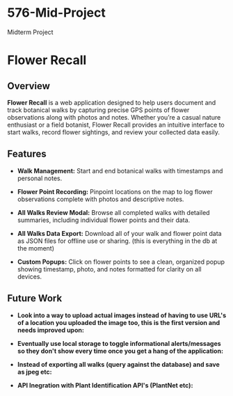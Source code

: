 # 576-Mid-Project
Midterm Project

# Flower Recall

## Overview

**Flower Recall** is a web application designed to help users document and track botanical walks by capturing precise GPS points of flower observations along with photos and notes. Whether you’re a casual nature enthusiast or a field botanist, Flower Recall provides an intuitive interface to start walks, record flower sightings, and review your collected data easily.

## Features

- **Walk Management:**
  Start and end botanical walks with timestamps and personal notes.

- **Flower Point Recording:**
  Pinpoint locations on the map to log flower observations complete with photos and descriptive notes.

- **All Walks Review Modal:**
  Browse all completed walks with detailed summaries, including individual flower points and their data.

- **All Walks Data Export:**
  Download all of your walk and flower point data as JSON files for offline use or sharing.  (this is everything in the db at the moment)

- **Custom Popups:**
  Click on flower points to see a clean, organized popup showing timestamp, photo, and notes formatted for clarity on all devices.

## Future Work

- **Look into a way to upload actual images instead of having to use URL's of a location you uploaded the image too, this is the first version and needs improved upon:**

- **Eventually use local storage to toggle informational alerts/messages so they don't show every time once you get a hang of the application:**

- **Instead of exporting all walks (query against the database) and save as jpeg etc:**

- **API Inegration with Plant Identification API's (PlantNet etc):**
